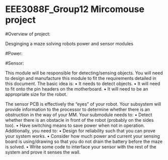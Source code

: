 # EEE3088F_Group12 Mircomouse project

#Overview of project:

Desginging a maze solving robots power and sensor modules 

#Power: 



#Sensor:

This module will be responsible for detecting/sensing objects. You will
need to design and manufacture this module to fit the requirements
detailed in this document. The basic idea is:
▪ It needs to detect objects.
▪ It will need to fit onto the pin headers on the motherboard.
▪ It will need to be an appropriate size for the robot.

The sensor PCB is effectively the “eyes” of your robot. Your subsystem will provide information to
the processor to determine whether there is an obstruction in the way of your MM. Your submodule
needs to:
• Detect whether there is an obstacle in front of the robot (probably on the sides too).
• Have switching means to save power when not in operation.
Additionally, you need to:
• Design for reliability such that you can prove your system works.
• Consider how much power and current your sensing board is using/drawing so that you do
not drain the battery before the maze is solved.
• Write some code to interface your sensor with the rest of the system and prove it senses the
wall.
